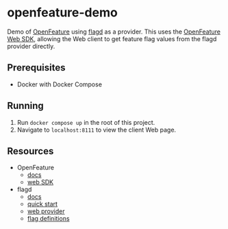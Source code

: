 # openfeature-demo
Demo of [OpenFeature](https://openfeature.dev/) using [flagd](https://flagd.dev/) as a provider.  This uses the [OpenFeature Web SDK](https://openfeature.dev/docs/reference/technologies/client/web/), allowing the Web client to get feature flag values from the flagd provider directly.

## Prerequisites
- Docker with Docker Compose

## Running
1. Run `docker compose up` in the root of this project.
2. Navigate to `localhost:8111` to view the client Web page.

## Resources
- OpenFeature
  - [docs](https://openfeature.dev/docs/reference/intro)
  - [web SDK](https://openfeature.dev/docs/reference/technologies/client/web/)
- flagd
  - [docs](https://flagd.dev/)
  - [quick start](https://flagd.dev/quick-start/)
  - [web provider](https://flagd.dev/providers/web/)
  - [flag definitions](https://flagd.dev/reference/flag-definitions/)